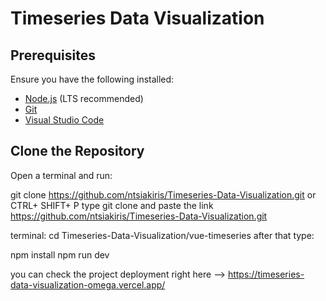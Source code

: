 # Timeseries Data Visualization

## Prerequisites

Ensure you have the following installed:

- [Node.js](https://nodejs.org/) (LTS recommended)
- [Git](https://git-scm.com/)
- [Visual Studio Code](https://code.visualstudio.com/)

## Clone the Repository

Open a terminal and run:

git clone https://github.com/ntsiakiris/Timeseries-Data-Visualization.git
or 
CTRL+ SHIFT+ P type git clone and paste the link https://github.com/ntsiakiris/Timeseries-Data-Visualization.git

terminal: cd Timeseries-Data-Visualization/vue-timeseries
after that type:

npm install 
npm run dev


you can check the project deployment right here --> https://timeseries-data-visualization-omega.vercel.app/
